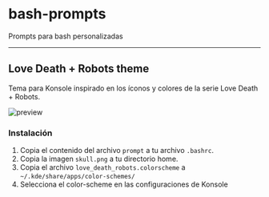 # bash-prompts
Prompts para bash personalizadas

---
## Love Death + Robots theme
Tema para Konsole inspirado en los íconos y colores de la serie Love Death + Robots.

![preview](https://user-images.githubusercontent.com/65306021/222830644-a6594ebb-d431-4117-a9db-4b1d3d3b696a.png)

### Instalación
1. Copia el contenido del archivo `prompt` a tu archivo `.bashrc`.
2. Copia la imagen `skull.png` a tu directorio home.
3. Copia el archivo `love_death_robots.colorscheme` a `~/.kde/share/apps/color-schemes/`
4. Selecciona el color-scheme en las configuraciones de Konsole
